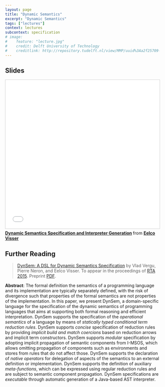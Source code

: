 ```yaml
---
layout: page
title: "Dynamic Semantics"
excerpt: "Dynamic Semantics"
tags: ["lectures"]
context: lectures
subcontext: specification
# image: 
#    feature: "lecture.jpg"
#    credit: Delft University of Technology
#    creditlink: http://repository.tudelft.nl/view/MMP/uuid%3Aa2f25709-c56e-453e-9394-4a05acf603a4/
---
```


## Slides

<iframe src="//www.slideshare.net/slideshow/embed_code/key/bo0ZZ7O8mUb961" width="595" height="485" frameborder="0" marginwidth="0" marginheight="0" scrolling="no" style="border:1px solid #CCC; border-width:1px; margin-bottom:5px; max-width: 100%;" allowfullscreen> </iframe> <div style="margin-bottom:5px"> <strong> <a href="//www.slideshare.net/eelcovisser/dynamic-semantics-specification-and-interpreter-generation" title="Dynamic Semantics Specification and Interpreter Generation" target="_blank">Dynamic Semantics Specification and Interpreter Generation</a> </strong> from <strong><a href="//www.slideshare.net/eelcovisser" target="_blank">Eelco Visser</a></strong> </div>

## Further Reading


> [DynSem: A DSL for Dynamic Semantics Specification](http://swerl.tudelft.nl/twiki/pub/Main/TechnicalReports/TUD-SERG-2015-003.pdf) by Vlad Vergu, Pierre Neron, and Eelco Visser. To appear in the proceedings of [RTA 2015](http://rdp15.mimuw.edu.pl/index.php?site=rta). Preprint [PDF](http://swerl.tudelft.nl/twiki/pub/Main/TechnicalReports/TUD-SERG-2015-003.pdf).

__Abstract__: The formal definition the semantics of a programming language and
its implementation are typically separately defined, with the risk of
divergence such that properties of the formal semantics are not properties
of the implementation.
In this paper, we present DynSem, a domain-specific language for the
specification of the dynamic semantics of programming languages that aims at
supporting both formal reasoning and efficient interpretation.
DynSem supports the specification of the _operational semantics_ of a
language by means of _statically typed conditional term reduction rules_.
DynSem supports _concise_ specification of reduction rules by providing
_implicit build and match coercions_ based on reduction arrows and implicit
term constructors.
DynSem supports _modular_ specification by adopting implicit propagation
of semantic components from I-MSOS, which allows omitting propagation of
components such as environments and stores from rules that do not affect those.
DynSem supports the declaration of _native operators_ for delegation of
aspects of the semantics to an external definition or implementation.
DynSem supports the definition of auxiliary _meta-functions_, which can be
expressed using regular reduction rules and are subject to semantic component
propagation.
DynSem specifications are _executable_ through automatic generation of a
Java-based AST interpreter.
